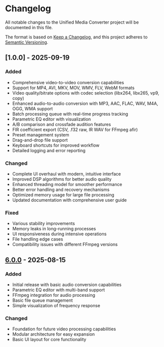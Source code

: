 # Changelog

All notable changes to the Unified Media Converter project will be documented in this file.

The format is based on [Keep a Changelog](https://keepachangelog.com/en/1.0.0/),
and this project adheres to [Semantic Versioning](https://semver.org/spec/v2.0.0.html).

## [1.0.0] - 2025-09-19

### Added
- Comprehensive video-to-video conversion capabilities
- Support for MP4, AVI, MKV, MOV, WMV, FLV, WebM formats
- Video quality/bitrate options with codec selection (libx264, libx265, vp9, copy)
- Enhanced audio-to-audio conversion with MP3, AAC, FLAC, WAV, M4A, OGG, WMA support
- Batch processing queue with real-time progress tracking
- Parametric EQ editor with visualization
- A/B comparison and crossfade audition features
- FIR coefficient export (CSV, .f32 raw, IR WAV for FFmpeg afir)
- Preset management system
- Drag-and-drop file support
- Keyboard shortcuts for improved workflow
- Detailed logging and error reporting

### Changed
- Complete UI overhaul with modern, intuitive interface
- Improved DSP algorithms for better audio quality
- Enhanced threading model for smoother performance
- Better error handling and recovery mechanisms
- Optimized memory usage for large file processing
- Updated documentation with comprehensive user guide

### Fixed
- Various stability improvements
- Memory leaks in long-running processes
- UI responsiveness during intensive operations
- File handling edge cases
- Compatibility issues with different FFmpeg versions

## [6.0.0] - 2025-08-15

### Added
- Initial release with basic audio conversion capabilities
- Parametric EQ editor with multi-band support
- FFmpeg integration for audio processing
- Basic file queue management
- Simple visualization of frequency response

### Changed
- Foundation for future video processing capabilities
- Modular architecture for easy expansion
- Basic UI layout for core functionality

[Unreleased]: https://github.com/unified-media-converter/unified-media-converter/compare/v7.0.0...HEAD
[7.0.0]: https://github.com/unified-media-converter/unified-media-converter/releases/tag/v7.0.0
[6.0.0]: https://github.com/unified-media-converter/unified-media-converter/releases/tag/v6.0.0
